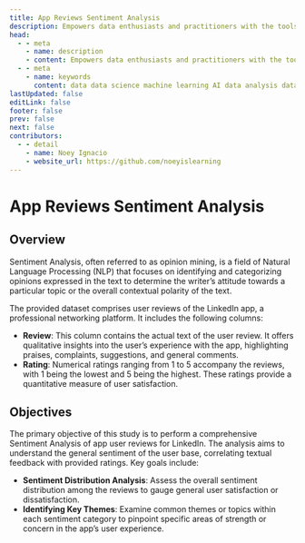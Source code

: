 ```yaml
---
title: App Reviews Sentiment Analysis
description: Empowers data enthusiasts and practitioners with the tools and knowledge to unlock the potential of data.
head:
  - - meta
    - name: description
    - content: Empowers data enthusiasts and practitioners with the tools and knowledge to unlock the potential of data.
  - - meta
    - name: keywords
      content: data data science machine learning AI data analysis data-driven data enthusiasts data practitioners
lastUpdated: false
editLink: false
footer: false
prev: false
next: false
contributors:
  - - detail
    - name: Noey Ignacio
    - website_url: https://github.com/noeyislearning
---
```


# App Reviews Sentiment Analysis

<DownloadBadge githubURL=""></DownloadBadge>

## Overview

Sentiment Analysis, often referred to as opinion mining, is a field of Natural Language Processing (NLP) that focuses on identifying and categorizing opinions expressed in the text to determine the writer’s attitude towards a particular topic or the overall contextual polarity of the text.

The provided dataset comprises user reviews of the LinkedIn app, a professional networking platform. It includes the following columns:

- **Review**: This column contains the actual text of the user review. It offers qualitative insights into the user’s experience with the app, highlighting praises, complaints, suggestions, and general comments.
- **Rating**: Numerical ratings ranging from 1 to 5 accompany the reviews, with 1 being the lowest and 5 being the highest. These ratings provide a quantitative measure of user satisfaction.

## Objectives

The primary objective of this study is to perform a comprehensive Sentiment Analysis of app user reviews for LinkedIn. The analysis aims to understand the general sentiment of the user base, correlating textual feedback with provided ratings. Key goals include:

- **Sentiment Distribution Analysis**: Assess the overall sentiment distribution among the reviews to gauge general user satisfaction or dissatisfaction.
- **Identifying Key Themes**: Examine common themes or topics within each sentiment category to pinpoint specific areas of strength or concern in the app’s user experience.
